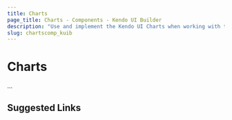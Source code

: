 ```yaml
---
title: Charts
page_title: Charts - Components - Kendo UI Builder
description: "Use and implement the Kendo UI Charts when working with the Kendo UI Builder tool for creating and managing Angular and AngularJS-based web applications."
slug: chartscomp_kuib
---
```


# Charts

...

## Suggested Links
